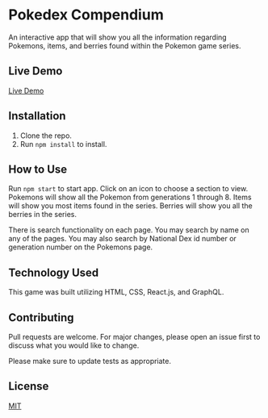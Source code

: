 # Pokedex Compendium

An interactive app that will show you all the information regarding Pokemons, items, and berries found within the Pokemon game series.

## Live Demo

[Live Demo](https://pokedexcompendium.netlify.app/)

## Installation

1. Clone the repo.
2. Run `npm install` to install.

## How to Use

Run `npm start` to start app. Click on an icon to choose a section to view. Pokemons will show all the Pokemon from generations 1 through 8. Items will show you most items found in the series. Berries will show you all the berries in the series.

There is search functionality on each page. You may search by name on any of the pages. You may also search by National Dex id number or generation number on the Pokemons page.

## Technology Used

This game was built utilizing HTML, CSS, React.js, and GraphQL.

## Contributing

Pull requests are welcome. For major changes, please open an issue first to discuss what you would like to change.

Please make sure to update tests as appropriate.

## License

[MIT](https://choosealicense.com/licenses/mit/)
